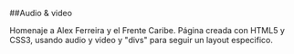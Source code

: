 ##Audio & video

Homenaje a Alex Ferreira y el Frente Caribe. Página creada con HTML5 y CSS3, usando audio y video y "divs" para seguir un layout especifico.